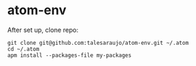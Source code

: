 atom-env
========

After set up, clone repo:

```
git clone git@github.com:talesaraujo/atom-env.git ~/.atom
cd ~/.atom
apm install --packages-file my-packages
```

